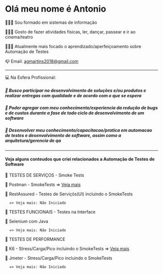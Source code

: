 # Olá meu nome é Antonio

👨🏻‍💻 Sou formado em sistemas de informação

👨🏻‍💻 Gosto de fazer atividades fisicas, ler, dançar, passear e ir ao cinema/teatro 

👨🏻‍💻 Atualmente mais focado o aprendizado/aperfeiçoamento sobre Automação de Testes

:mailbox_closed: Email: agmartins2018@gmail.com

-----------------------------------------------------------------------------------------------------------
:computer: Na Esfera Profissional:

  ##### :key: Busco participar no desenvolvimento de soluções e/ou produtos e realizar entregas com qualidade e de acordo com o que se espera
  ##### :key: Poder agregar com meu conhecimento/experiencia da redução de bugs e de custos durante a fase de todo ciclo de desenvolvimento de um software
  ##### :key: Desenvolver meu conhecimento/capacitacao/pratica em automacao de testes e desenvolvimento de software, assim como a arquitetura/gerencia de qa

-----------------------------------------------------------------------------------------------------------
#### Veja alguns conteudos que criei relacionados a Automação de Testes de Software


🚀 TESTES DE SERVIÇOS - Smoke Tests 

   🔖 Postman - SmokeTests
      => [Veja mais](http://github.com/antoniogmartins/postman)

   🔖 RestAssured - Testes de Serviçõs(UI) incluindo o SmokeTests

      => Veja mais: Não Iniciado

🚀 TESTES FUNCIONAIS - Testes na Interface 

   🔖 Selenium com Java
   
      => Veja mais: Não Iniciado
  
🚀 TESTES DE PERFORMANCE

   🔖 K6 - Stress/Carga/Pico incluindo o SmokeTests
      => [Veja mais](http://github.com/antoniogmartins/K6)

   🔖 Jmeter - Stress/Carga/Pico incluindo o SmokeTests
   
      => Veja mais: Não Iniciado

